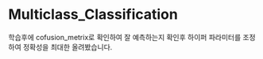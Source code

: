 # Multiclass_Classification

학습후에 cofusion_metrix로 확인하여 잘 예측하는지 확인후 하이퍼 파라미터를 조정하여 정확성을 최대한 올려봤습니다.

